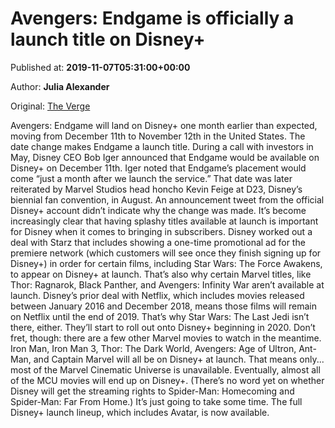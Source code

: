 
# Avengers: Endgame is officially a launch title on Disney+

Published at: **2019-11-07T05:31:00+00:00**

Author: **Julia Alexander**

Original: [The Verge](https://www.theverge.com/2019/11/6/20951682/avengers-endgame-disney-plus-launch-title-marvel-movies-star-wars?utm_campaign=theverge&utm_content=chorus&utm_medium=social&utm_source=twitter)

Avengers: Endgame will land on Disney+ one month earlier than expected, moving from December 11th to November 12th in the United States. The date change makes Endgame a launch title.
During a call with investors in May, Disney CEO Bob Iger announced that Endgame would be available on Disney+ on December 11th. Iger noted that Endgame’s placement would come “just a month after we launch the service.” That date was later reiterated by Marvel Studios head honcho Kevin Feige at D23, Disney’s biennial fan convention, in August.
An announcement tweet from the official Disney+ account didn’t indicate why the change was made. It’s become increasingly clear that having splashy titles available at launch is important for Disney when it comes to bringing in subscribers. Disney worked out a deal with Starz that includes showing a one-time promotional ad for the premiere network (which customers will see once they finish signing up for Disney+) in order for certain films, including Star Wars: The Force Awakens, to appear on Disney+ at launch.
That’s also why certain Marvel titles, like Thor: Ragnarok, Black Panther, and Avengers: Infinity War aren’t available at launch. Disney’s prior deal with Netflix, which includes movies released between January 2016 and December 2018, means those films will remain on Netflix until the end of 2019. That’s why Star Wars: The Last Jedi isn’t there, either. They’ll start to roll out onto Disney+ beginning in 2020.
Don’t fret, though: there are a few other Marvel movies to watch in the meantime. Iron Man, Iron Man 3, Thor: The Dark World, Avengers: Age of Ultron, Ant-Man, and Captain Marvel will all be on Disney+ at launch. That means only... most of the Marvel Cinematic Universe is unavailable. Eventually, almost all of the MCU movies will end up on Disney+. (There’s no word yet on whether Disney will get the streaming rights to Spider-Man: Homecoming and Spider-Man: Far From Home.) It’s just going to take some time.
The full Disney+ launch lineup, which includes Avatar, is now available.
